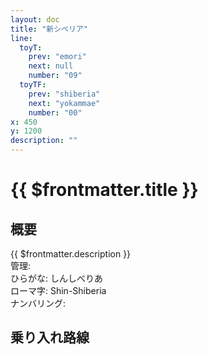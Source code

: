 ```yaml
---
layout: doc
title: "新シベリア"
line:
  toyT:
    prev: "emori"
    next: null
    number: "09"
  toyTF:
    prev: "shiberia"
    next: "yokammae"
    number: "00"
x: 450
y: 1200
description: ""
---
```


# {{ $frontmatter.title }}
<!-- ![駅の写真の説明](駅の写真のURL) -->

## 概要
{{ $frontmatter.description }}  
管理:   
ひらがな: しんしべりあ  
ローマ字: Shin-Shiberia  
ナンバリング: <Numberling />

## 乗り入れ路線
<LineInfo />
